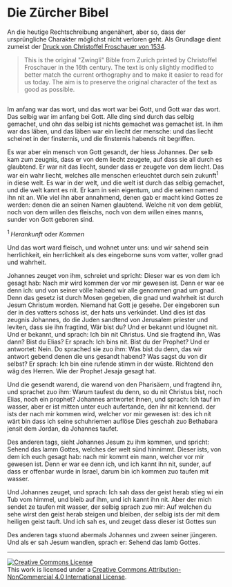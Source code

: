 # Die Zürcher Bibel

An die heutige Rechtschreibung angenähert, aber so, dass der ursprüngliche Charakter möglichst nicht verloren geht. Als Grundlage dient zumeist der [Druck von Christoffel Froschauer von 1534](http://www.e-rara.ch/zuz/content/titleinfo/755409).

> This is the original "Zwingli" Bible from Zurich printed by Christoffel Froschauer in the 16th century. The text is only slightly modified to better match the current orthography and to make it easier to read for us today. The aim is to preserve the original character of the text as good as possible.

<collection>

## <title>Das neu Testament</title>

<book id="John">

### <title>Euangelion Sankt Johannes</title>

<chapter id="1">

#### <title>Das erst Capitel</title>

<section id="a">
<verse id="1">Im anfang war das wort, und das wort war bei Gott, und Gott war das wort.</verse>
<verse id="2">Das selbig war im anfang bei Gott.</verse>
<verse id="3">Alle ding sind durch das selbig gemachet, und ohn das selbig ist nichts gemachet was gemachet ist.</verse>
<verse id="4">In ihm war das läben, und das läben war ein liecht der mensche:</verse>
<verse id="5">und das liecht scheinet in der finsternis, und die finsternis habends nit begriffen.</verse>

<verse id="6">Es war aber ein mensch von Gott gesandt, der hiess Johannes.</verse>
<verse id="7">Der selb kam zum zeugnis, dass er von dem liecht zeugete, auf dass sie all durch es glaubtend.</verse>
<verse id="8">Er war nit das liecht, sunder dass er zeugete von dem liecht.</verse>
<verse id="9">Das war ein wahr liecht, welches alle menschen erleuchtet durch sein zukunft<note id="1"><sup>1</sup></note> in diese welt.</verse>
<verse id="10">Es war in der welt, und die welt ist durch das selbig gemachet, und die welt kannt es nit.</verse>
<verse id="11">Er kam in sein eigentum, und die seinen namend ihn nit an.</verse>
<verse id="12">Wie viel ihn aber annahmend, denen gab er macht kind Gottes ze werden: denen die an seinen Namen glaubtend.</verse>
<verse id="13">Welche nit von dem geblüt, noch von dem willen des fleischs, noch von dem willen eines manns, sunder von Gott geboren sind.</verse>
</section>

<sup>1 </sup><note verse="9" id="1">*Herankunft* oder *Kommen*</note>

<section id="b">
<verse id="14">Und das wort ward fleisch, und wohnet unter uns: und wir sahend sein herrlichkeit, ein herrlichkeit als des eingeborne suns vom vatter, voller gnad und wahrheit.</verse>

<verse id="15">Johannes zeuget von ihm, schreiet und spricht: Dieser war es von dem ich gesagt hab: Nach mir wird kommen der vor mir gewesen ist. Denn er war ee denn ich:</verse>
<verse id="16">und von seiner völle habend wir alle genommen gnad um gnad.</verse>
<verse id="17">Denn das gesetz ist durch Mosen gegeben, die gnad und wahrheit ist durch Jesum Christum worden.</verse>
<verse id="18">Niemand hat Gott je gesehe. Der eingeboren sun der in des vatters schoss ist, der hats uns verkündet.</verse>
<verse id="19">Und dies ist das zeugnis Johannes, do die Juden sandtend von Jerusalem priester und leviten, dass sie ihn fragtind, Wär bist du?</verse>
<verse id="20">Und er bekannt und löugnet nit. Und er bekannt, und sprach: Ich bin nit Christus.</verse>
<verse id="21">Und sie fragtend ihn, Was dann? Bist du Elias? Er sprach: Ich bins nit. Bist du der Prophet? Und er antwortet: Nein.</verse>
<verse id="22">Do sprached sie zuo ihm: Was bist du denn, das wir antwort gebend denen die uns gesandt habend? Was sagst du von dir selbst?</verse>
<verse id="23">Er sprach: Ich bin eine rufende stimm in der wüste. Richtend den wäg des Herren. Wie der Prophet Jesaja gesagt hat.</verse>
</section>

<section id="c">
<verse id="24">Und die gesendt warend, die warend von den Pharisäern,</verse>
<verse id="25">und fragtend ihn, und sprachet zuo ihm: Warum taufest du denn, so du nit Christus bist, noch Elias, noch ein prophet?</verse>
<verse id="26">Johannes antwortet ihnen, und sprach: Ich tauf im wasser, aber er ist mitten unter euch aufertande, den ihr nit kennend.</verse>
<verse id="27">der ists der nach mir kommen wird, welcher vor mir gewesen ist: des ich nit wärt bin dass ich seine schuhriemen auflöse</verse>
<verse id="28">Dies geschah zuo Bethabara jensit dem Jordan, da Johannes taufet.</verse>

<verse id="29">Des anderen tags, sieht Johannes Jesum zu ihm kommen, und spricht: Sehend das lamm Gottes, welches der welt sünd hinnimmt.</verse>
<verse id="30">Dieser ists, von dem ich euch gesagt hab: nach mir kommt ein mann, welcher vor mir gewesen ist. Denn er war ee denn ich,</verse>
<verse id="31">und ich kannt ihn nit, sunder, auf dass er offenbar wurde in Israel, darum bin ich kommen zuo taufen mit wasser.</verse>
</section>

<section id="d">
<verse id="32">Und Johannes zeuget, und sprach: Ich sah dass der geist herab stieg wi ein Tub vom himmel, und bleib auf ihm,</verse>
<verse id="33">und ich kannt ihn nit. Aber der mich sendet ze taufen mit wasser, der selbig sprach zuo mir: Auf welchen du sehe wirst den geist herab steigen und bleiben, der selbig ists der mit dem heiligen geist tauft.</verse>
<verse id="34">Und ich sah es, und zeuget dass dieser ist Gottes sun</verse>

<verse id="35">Des anderen tags stuond abermals Johannes und zween seiner jüngeren.</verse>
<verse id="36">Und als er sah Jesum wandlen, sprach er: Sehend das lamb Gottes.</verse>
</section>
</chapter>
</book>
</collection>

---

<a rel="license" href="http://creativecommons.org/licenses/by-nc/4.0/"><img alt="Creative Commons License" style="border-width:0" src="https://i.creativecommons.org/l/by-nc/4.0/88x31.png" /></a><br />This work is licensed under a <a rel="license" href="http://creativecommons.org/licenses/by-nc/4.0/">Creative Commons Attribution-NonCommercial 4.0 International License</a>.
